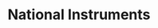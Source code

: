 ---
blog: http://www.ni.com/rss/
facebook: http://www.facebook.com/NationalInstruments
images:
- ni-ar21.svg
- ni-icon.svg
linkedin: https://www.linkedin.com/company/national-instruments/
logohandle: ni
sort: national_instruments
title: National Instruments
twitter: https://x.com/niglobal
website: https://www.ni.com/
wikipedia: https://en.wikipedia.org/wiki/National_Instruments
youtube: http://www.youtube.com/nationalinstruments
---